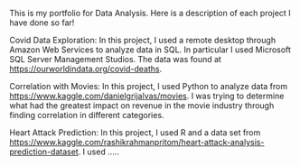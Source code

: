This is my portfolio for Data Analysis. Here is a description of each project I have done so far!

Covid Data Exploration: In this project, I used a remote desktop through Amazon Web Services to analyze data in SQL. 
In particular I used Microsoft SQL Server Management Studios. The data was found at https://ourworldindata.org/covid-deaths.

Correlation with Movies: In this project, I used Python to analyze data from https://www.kaggle.com/danielgrijalvas/movies. 
I was trying to determine what had the greatest impact on revenue in the movie industry through finding correlation in different categories. 

Heart Attack Prediction: In this project, I used R and a data set from https://www.kaggle.com/rashikrahmanpritom/heart-attack-analysis-prediction-dataset.
I used .....

